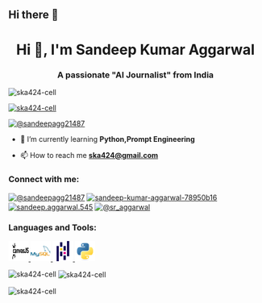 ## Hi there 👋
<h1 align="center">Hi 👋, I'm Sandeep Kumar Aggarwal</h1>
<h3 align="center">A passionate "AI Journalist" from India</h3>

<p align="left"> <img src="https://komarev.com/ghpvc/?username=ska424-cell&label=Profile%20views&color=0e75b6&style=flat" alt="ska424-cell" /> </p>

<p align="left"> <a href="https://github.com/ryo-ma/github-profile-trophy"><img src="https://github-profile-trophy.vercel.app/?username=ska424-cell" alt="ska424-cell" /></a> </p>

<p align="left"> <a href="https://twitter.com/@sandeepagg21487" target="blank"><img src="https://img.shields.io/twitter/follow/@sandeepagg21487?logo=twitter&style=for-the-badge" alt="@sandeepagg21487" /></a> </p>

- 🌱 I’m currently learning **Python,Prompt Engineering**

- 📫 How to reach me **ska424@gmail.com**

<h3 align="left">Connect with me:</h3>
<p align="left">
<a href="https://twitter.com/@sandeepagg21487" target="blank"><img align="center" src="https://raw.githubusercontent.com/rahuldkjain/github-profile-readme-generator/master/src/images/icons/Social/twitter.svg" alt="@sandeepagg21487" height="30" width="40" /></a>
<a href="https://linkedin.com/in/sandeep-kumar-aggarwal-78950b16" target="blank"><img align="center" src="https://raw.githubusercontent.com/rahuldkjain/github-profile-readme-generator/master/src/images/icons/Social/linked-in-alt.svg" alt="sandeep-kumar-aggarwal-78950b16" height="30" width="40" /></a>
<a href="https://fb.com/sandeep.aggarwal.545" target="blank"><img align="center" src="https://raw.githubusercontent.com/rahuldkjain/github-profile-readme-generator/master/src/images/icons/Social/facebook.svg" alt="sandeep.aggarwal.545" height="30" width="40" /></a>
<a href="https://instagram.com/@sr_aggarwal" target="blank"><img align="center" src="https://raw.githubusercontent.com/rahuldkjain/github-profile-readme-generator/master/src/images/icons/Social/instagram.svg" alt="@sr_aggarwal" height="30" width="40" /></a>
</p>

<h3 align="left">Languages and Tools:</h3>
<p align="left"> <a href="https://canvasjs.com" target="_blank" rel="noreferrer"> <img src="https://raw.githubusercontent.com/Hardik0307/Hardik0307/master/assets/canvasjs-charts.svg" alt="canvasjs" width="40" height="40"/> </a> <a href="https://www.mysql.com/" target="_blank" rel="noreferrer"> <img src="https://raw.githubusercontent.com/devicons/devicon/master/icons/mysql/mysql-original-wordmark.svg" alt="mysql" width="40" height="40"/> </a> <a href="https://pandas.pydata.org/" target="_blank" rel="noreferrer"> <img src="https://raw.githubusercontent.com/devicons/devicon/2ae2a900d2f041da66e950e4d48052658d850630/icons/pandas/pandas-original.svg" alt="pandas" width="40" height="40"/> </a> <a href="https://www.python.org" target="_blank" rel="noreferrer"> <img src="https://raw.githubusercontent.com/devicons/devicon/master/icons/python/python-original.svg" alt="python" width="40" height="40"/> </a> </p>

<p><img align="left" src="https://github-readme-stats.vercel.app/api/top-langs?username=ska424-cell&show_icons=true&locale=en&layout=compact" alt="ska424-cell" /></p>

<p>&nbsp;<img align="center" src="https://github-readme-stats.vercel.app/api?username=ska424-cell&show_icons=true&locale=en" alt="ska424-cell" /></p>

<p><img align="center" src="https://github-readme-streak-stats.herokuapp.com/?user=ska424-cell&" alt="ska424-cell" /></p>


<!--
**ska424-cell/ska424-cell** is a ✨ _special_ ✨ repository because its `README.md` (this file) appears on your GitHub profile.

Here are some ideas to get you started:

- 🔭 I’m currently working on ...
- 🌱 I’m currently learning ...
- 👯 I’m looking to collaborate on ...
- 🤔 I’m looking for help with ...
- 💬 Ask me about ...
- 📫 How to reach me: ...
- 😄 Pronouns: ...
- ⚡ Fun fact: ...
-->

